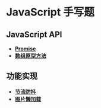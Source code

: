 # JavaScript 手写题

## JavaScript API

- **[Promise](https://github.com/OUDUIDUI/handwriting-javascript-api/tree/promise)**
- **[数组原型方法](https://github.com/OUDUIDUI/js-handwriting/tree/array)**

## 功能实现

- **[节流防抖](https://github.com/OUDUIDUI/js-handwriting/tree/throttle_and_debounce)**
- **[图片懒加载](https://github.com/OUDUIDUI/js-handwriting/tree/lazy_load)**